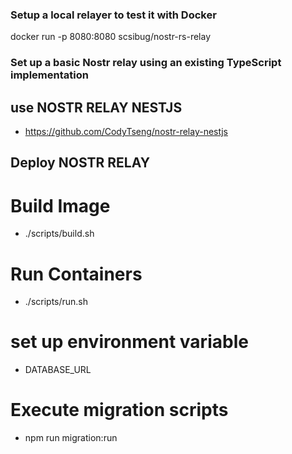 ### Setup a local relayer to test it with Docker

docker run -p 8080:8080 scsibug/nostr-rs-relay

### Set up a basic Nostr relay using an existing TypeScript implementation

## use NOSTR RELAY NESTJS

- https://github.com/CodyTseng/nostr-relay-nestjs

## Deploy NOSTR RELAY

# Build Image

- ./scripts/build.sh

# Run Containers

- ./scripts/run.sh

# set up environment variable

- DATABASE_URL

# Execute migration scripts

- npm run migration:run
